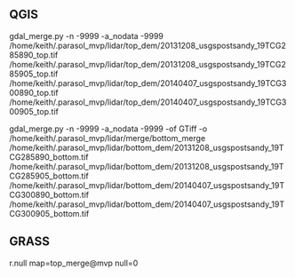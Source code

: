 ## QGIS

gdal_merge.py -n -9999 -a_nodata -9999 /home/keith/.parasol_mvp/lidar/top_dem/20131208_usgspostsandy_19TCG285890_top.tif /home/keith/.parasol_mvp/lidar/top_dem/20131208_usgspostsandy_19TCG285905_top.tif /home/keith/.parasol_mvp/lidar/top_dem/20140407_usgspostsandy_19TCG300890_top.tif /home/keith/.parasol_mvp/lidar/top_dem/20140407_usgspostsandy_19TCG300905_top.tif

gdal_merge.py -n -9999 -a_nodata -9999 -of GTiff -o /home/keith/.parasol_mvp/lidar/merge/bottom_merge /home/keith/.parasol_mvp/lidar/bottom_dem/20131208_usgspostsandy_19TCG285890_bottom.tif /home/keith/.parasol_mvp/lidar/bottom_dem/20131208_usgspostsandy_19TCG285905_bottom.tif /home/keith/.parasol_mvp/lidar/bottom_dem/20140407_usgspostsandy_19TCG300890_bottom.tif /home/keith/.parasol_mvp/lidar/bottom_dem/20140407_usgspostsandy_19TCG300905_bottom.tif


## GRASS

r.null map=top_merge@mvp null=0

